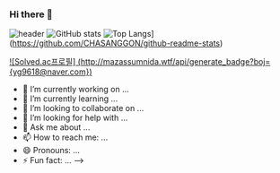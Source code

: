 ### Hi there 👋
![header](https://capsule-render.vercel.app/api?type=wave&color=auto&text=CHASANGGON%20)
![GitHub stats](https://github-readme-stats.vercel.app/api?username=anuraghazra&show_icons=true&theme=radical)
![Top Langs](https://github-readme-stats.vercel.app/api/top-langs/?username=anuraghazra)](https://github.com/CHASANGGON/github-readme-stats)

[![Solved.ac프로필]
(http://mazassumnida.wtf/api/generate_badge?boj={yg9618@naver.com})](https://solved.ac/{handle})
- 🔭 I’m currently working on ...
- 🌱 I’m currently learning ...
- 👯 I’m looking to collaborate on ...
- 🤔 I’m looking for help with ...
- 💬 Ask me about ...
- 📫 How to reach me: ...
- 😄 Pronouns: ...
- ⚡ Fun fact: ...
-->


